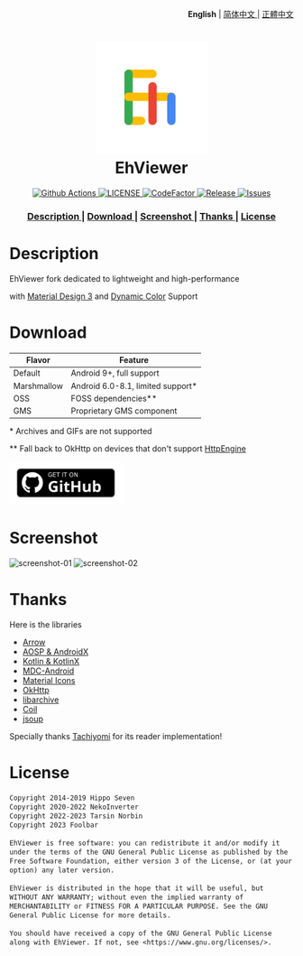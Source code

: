 <p align="right">
  <strong>English</strong>
  <span> | </span>
  <a href="https://github.com/FooIbar/EhViewer/blob/1.8.x.x/docs/README/zh-cn.md">
  简体中文
  </a>
  <span> | </span>
  <a href="https://github.com/FooIbar/EhViewer/blob/1.8.x.x/docs/README/zh-tw.md">
  正體中文
  </a>
</p>

<h1 align="center">
  <img src="https://github.com/Ehviewer-Overhauled/Art/blob/master/launcher_icon-web.svg" width="200" alt="EhViewer">
  <br>EhViewer<br>
</h1>

<p align="center">
  <a href="https://github.com/FooIbar/EhViewer/actions/workflows/ci.yml">
    <img src="https://github.com/FooIbar/EhViewer/actions/workflows/ci.yml/badge.svg" alt="Github Actions">
  </a>
  <a href="https://github.com/FooIbar/EhViewer/blob/1.8.x.x/LICENSE">
    <img src="https://img.shields.io/github/license/FooIbar/EhViewer" alt="LICENSE">
  </a>
  <a href="https://www.codefactor.io/repository/github/FooIbar/EhViewer">
    <img src="https://www.codefactor.io/repository/github/FooIbar/EhViewer/badge" alt="CodeFactor">
  </a>
  <a href="https://github.com/FooIbar/EhViewer/releases">
    <img src="https://img.shields.io/github/v/release/FooIbar/EhViewer" alt="Release">
  </a>
  <a href="https://github.com/FooIbar/EhViewer/issues">
    <img src="https://img.shields.io/github/issues/FooIbar/EhViewer" alt="Issues">
  </a>
</p>

<div align="center">
  <h3>
    <a href="https://github.com/FooIbar/EhViewer#description">
    Description
    </a>
    <span> | </span>
    <a href="https://github.com/FooIbar/EhViewer#download">
    Download
    </a>
    <span> | </span>
    <a href="https://github.com/FooIbar/EhViewer#screenshot">
    Screenshot
    </a>
    <span> | </span>
    <a href="https://github.com/FooIbar/EhViewer#thanks">
    Thanks
    </a>
    <span> | </span>
    <a href="https://github.com/FooIbar/EhViewer#license">
    License
    </a>
  </h3>
</div>

# Description

EhViewer fork dedicated to lightweight and high-performance

with [Material Design 3](https://m3.material.io/)
and [Dynamic Color](https://m3.material.io/styles/color/dynamic-color/overview) Support

# Download

| Flavor      | Feature                           |
|-------------|-----------------------------------|
| Default     | Android 9+, full support          |
| Marshmallow | Android 6.0-8.1, limited support* |
| OSS         | FOSS dependencies**               |
| GMS         | Proprietary GMS component         |

\* Archives and GIFs are not supported

** Fall back to OkHttp on devices that don't support [HttpEngine](https://developer.android.com/reference/android/net/http/HttpEngine)

<a href="https://github.com/FooIbar/EhViewer/releases">
<img alt="Get it on GitHub" src="https://github.com/Ehviewer-Overhauled/Art/blob/master/get-it-on-github.svg" width="200px"/>
</a>

# Screenshot

![screenshot-01](https://github.com/Ehviewer-Overhauled/Art/blob/master/screenshot-01.png)
![screenshot-02](https://github.com/Ehviewer-Overhauled/Art/blob/master/screenshot-02.png)

# Thanks

Here is the libraries

- [Arrow](https://arrow-kt.io/)
- [AOSP & AndroidX](http://source.android.com/)
- [Kotlin & KotlinX](https://kotlinlang.org/)
- [MDC-Android](https://github.com/material-components/material-components-android)
- [Material Icons](https://github.com/google/material-design-icons)
- [OkHttp](https://square.github.io/okhttp/)
- [libarchive](http://www.libarchive.org/)
- [Coil](https://coil-kt.github.io/coil/)
- [jsoup](https://jsoup.org/)

Specially thanks [Tachiyomi](https://tachiyomi.org/) for its reader implementation!

# License

    Copyright 2014-2019 Hippo Seven
    Copyright 2020-2022 NekoInverter
    Copyright 2022-2023 Tarsin Norbin
    Copyright 2023 Foolbar

    EhViewer is free software: you can redistribute it and/or modify it under the terms of the GNU General Public License as published by the Free Software Foundation, either version 3 of the License, or (at your option) any later version.

    EhViewer is distributed in the hope that it will be useful, but WITHOUT ANY WARRANTY; without even the implied warranty of MERCHANTABILITY or FITNESS FOR A PARTICULAR PURPOSE. See the GNU General Public License for more details.

    You should have received a copy of the GNU General Public License along with EhViewer. If not, see <https://www.gnu.org/licenses/>.
